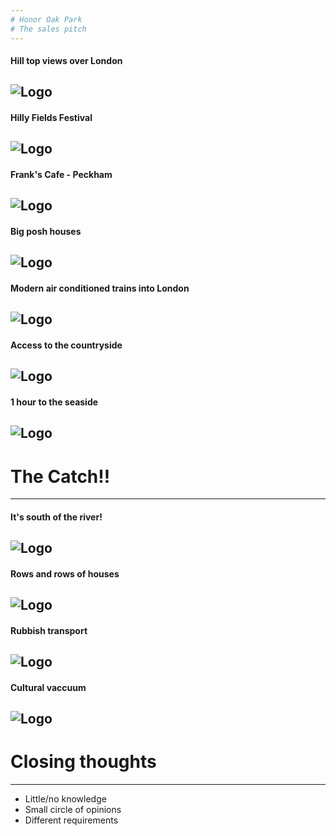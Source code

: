 ```yaml
---
# Honor Oak Park
# The sales pitch
---
```

#### Hill top views over London
![Logo](https://c1.staticflickr.com/4/3538/3500833217_e1963b1f30_b.jpg)
---
#### Hilly Fields Festival
![Logo](http://www.brockleysociety.org.uk/wp-content/uploads/2016/06/hilly-fields-fayre-2016-51-of-62-870x580.jpg)
---
#### Frank's Cafe - Peckham
![Logo](https://www.culturewhisper.com/images/uploads/cw-7064-medium.jpg)
---
#### Big posh houses
![Logo](http://media.rightmove.co.uk/dir/51k/50692/40089378/50692_P198239_IMG_21_0000_max_656x437.jpg)
---
#### Modern air conditioned trains into London
![Logo](http://image.digitalinsightresearch.in/uploads/imagelibrary/Archive/nri/London%20overground.jpg)
---
#### Access to the countryside
![Logo](http://www.am-oils.co.uk/images/N-Kent-Downs450.jpg)
---
#### 1 hour to the seaside
![Logo](http://i.dailymail.co.uk/i/pix/2012/01/11/article-2085301-0C2F058F00000578-778_468x286.jpg)
---
# The Catch!!
---
#### It's south of the river!
![Logo](http://www.takeawaysulike.co.uk/ff/images/south-east-london.gif)
---
#### Rows and rows of houses
![Logo](http://spikesaycheese.weebly.com/uploads/4/7/3/5/4735364/6519457.jpg?605)
---
#### Rubbish transport
![Logo](https://s-media-cache-ak0.pinimg.com/736x/0d/09/07/0d09078ed028e0192db9d2a46e6a3b0a--email-trains.jpg)
---
#### Cultural vaccuum
![Logo](https://www.bingotastic.com/wp-content/uploads/2013/11/mecca-catford-from-the-outside.png)
---
# Closing thoughts
---
- Little/no knowledge
- Small circle of opinions
- Different requirements

